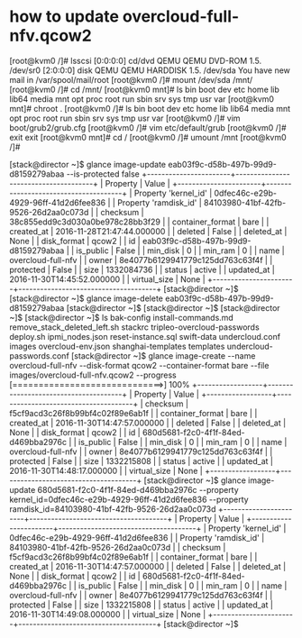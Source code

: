 
# how to update overcloud-full-nfv.qcow2 
[root@kvm0 /]# lsscsi
[0:0:0:0]    cd/dvd  QEMU     QEMU DVD-ROM     1.5.  /dev/sr0 
[2:0:0:0]    disk    QEMU     QEMU HARDDISK    1.5.  /dev/sda 
You have new mail in /var/spool/mail/root
[root@kvm0 /]# mount /dev/sda /mnt/
[root@kvm0 /]# cd /mnt/
[root@kvm0 mnt]# ls
bin  boot  dev  etc  home  lib  lib64  media  mnt  opt  proc  root  run  sbin  srv  sys  tmp  usr  var
[root@kvm0 mnt]# chroot . 
[root@kvm0 /]# ls
bin  boot  dev  etc  home  lib  lib64  media  mnt  opt  proc  root  run  sbin  srv  sys  tmp  usr  var
[root@kvm0 /]# vim boot/grub2/grub.cfg 
[root@kvm0 /]# vim etc/default/grub 
[root@kvm0 /]# exit
exit
[root@kvm0 mnt]# cd /
[root@kvm0 /]# umount /mnt
[root@kvm0 /]# 



[stack@director ~]$ glance image-update eab03f9c-d58b-497b-99d9-d8159279abaa --is-protected false
+-----------------------+--------------------------------------+
| Property              | Value                                |
+-----------------------+--------------------------------------+
| Property 'kernel_id'  | 0dfec46c-e29b-4929-96ff-41d2d6fee836 |
| Property 'ramdisk_id' | 84103980-41bf-42fb-9526-26d2aa0c073d |
| checksum              | 38c855edd9c3d030a0be978c28bb3f29     |
| container_format      | bare                                 |
| created_at            | 2016-11-28T21:47:44.000000           |
| deleted               | False                                |
| deleted_at            | None                                 |
| disk_format           | qcow2                                |
| id                    | eab03f9c-d58b-497b-99d9-d8159279abaa |
| is_public             | False                                |
| min_disk              | 0                                    |
| min_ram               | 0                                    |
| name                  | overcloud-full-nfv                   |
| owner                 | 8e4077b6129941779c125dd763c63f4f     |
| protected             | False                                |
| size                  | 1332084736                           |
| status                | active                               |
| updated_at            | 2016-11-30T14:45:52.000000           |
| virtual_size          | None                                 |
+-----------------------+--------------------------------------+
[stack@director ~]$ 
[stack@director ~]$ glance image-delete eab03f9c-d58b-497b-99d9-d8159279abaa
[stack@director ~]$ 
[stack@director ~]$ 
[stack@director ~]$ 
[stack@director ~]$ ls
bak-config  install-commands.md  remove_stack_deleted_left.sh  stackrc     tripleo-overcloud-passwords
deploy.sh   ipmi_nodes.json      reset-instance.sql            swift-data  undercloud.conf
images      overcloud-env.json   shanghai-templates            templates   undercloud-passwords.conf
[stack@director ~]$ glance image-create --name overcloud-full-nfv  --disk-format qcow2 --container-format bare --file images/overcloud-full-nfv.qcow2  --progress 
[=============================>] 100%
+------------------+--------------------------------------+
| Property         | Value                                |
+------------------+--------------------------------------+
| checksum         | f5cf9acd3c26f8b99bf4c02f89e6ab1f     |
| container_format | bare                                 |
| created_at       | 2016-11-30T14:47:57.000000           |
| deleted          | False                                |
| deleted_at       | None                                 |
| disk_format      | qcow2                                |
| id               | 680d5681-f2c0-4f1f-84ed-d469bba2976c |
| is_public        | False                                |
| min_disk         | 0                                    |
| min_ram          | 0                                    |
| name             | overcloud-full-nfv                   |
| owner            | 8e4077b6129941779c125dd763c63f4f     |
| protected        | False                                |
| size             | 1332215808                           |
| status           | active                               |
| updated_at       | 2016-11-30T14:48:17.000000           |
| virtual_size     | None                                 |
+------------------+--------------------------------------+
[stack@director ~]$ glance image-update 680d5681-f2c0-4f1f-84ed-d469bba2976c --property kernel_id=0dfec46c-e29b-4929-96ff-41d2d6fee836 --property  ramdisk_id=84103980-41bf-42fb-9526-26d2aa0c073d
+-----------------------+--------------------------------------+
| Property              | Value                                |
+-----------------------+--------------------------------------+
| Property 'kernel_id'  | 0dfec46c-e29b-4929-96ff-41d2d6fee836 |
| Property 'ramdisk_id' | 84103980-41bf-42fb-9526-26d2aa0c073d |
| checksum              | f5cf9acd3c26f8b99bf4c02f89e6ab1f     |
| container_format      | bare                                 |
| created_at            | 2016-11-30T14:47:57.000000           |
| deleted               | False                                |
| deleted_at            | None                                 |
| disk_format           | qcow2                                |
| id                    | 680d5681-f2c0-4f1f-84ed-d469bba2976c |
| is_public             | False                                |
| min_disk              | 0                                    |
| min_ram               | 0                                    |
| name                  | overcloud-full-nfv                   |
| owner                 | 8e4077b6129941779c125dd763c63f4f     |
| protected             | False                                |
| size                  | 1332215808                           |
| status                | active                               |
| updated_at            | 2016-11-30T14:49:08.000000           |
| virtual_size          | None                                 |
+-----------------------+--------------------------------------+
[stack@director ~]$ 

